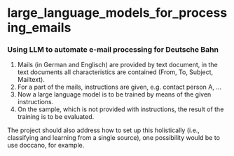 # large_language_models_for_processing_emails


### Using LLM to automate e-mail processing for Deutsche Bahn

1) Mails (in German and Englisch) are provided by text document, in the text documents all characteristics are contained (From, To, Subject, Mailtext).
2) For a part of the mails, instructions are given, e.g. contact person A, ...
3) Now a large language model is to be trained by means of the given instructions.
4) On the sample, which is not provided with instructions, the result of the training is to be evaluated.

The project should also address how to set up this holistically (i.e., classifying and learning from a single source), one possibility would be to use doccano, for example.
